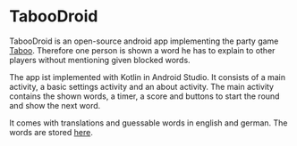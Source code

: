 # TabooDroid
TabooDroid is an open-source android app implementing the party game [Taboo](https://en.wikipedia.org/wiki/Taboo_(game)).
Therefore one person is shown a word he has to explain to other players without mentioning given blocked words.

The app ist implemented with Kotlin in Android Studio.
It consists of a main activity, a basic settings activity and an about activity.
The main activity contains the shown words, a timer, a score and buttons to start the round and show the next word.

It comes with translations and guessable words in english and german. The words are stored [here](app/src/main/assets/taskFiles).